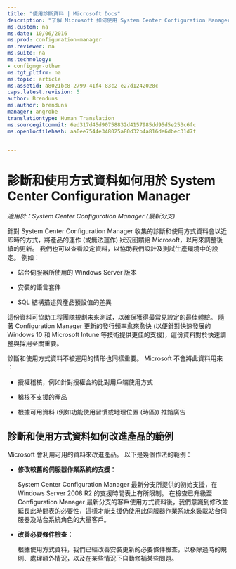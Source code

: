 ```yaml
---
title: "使用診斷資料 | Microsoft Docs"
description: "了解 Microsoft 如何使用 System Center Configuration Manager 收集的診斷及使用方式資料。"
ms.custom: na
ms.date: 10/06/2016
ms.prod: configuration-manager
ms.reviewer: na
ms.suite: na
ms.technology:
- configmgr-other
ms.tgt_pltfrm: na
ms.topic: article
ms.assetid: a8021bc8-2799-41f4-83c2-e27d1242028c
caps.latest.revision: 5
author: Brenduns
ms.author: brenduns
manager: angrobe
translationtype: Human Translation
ms.sourcegitcommit: 6ed317d45d90758832d4157985dd95d5e253c6fc
ms.openlocfilehash: aa0ee7544e348025a80d32b4a816de6dbec31d7f


---
```

# <a name="how-diagnostics-and-usage-data-is-used-for-system-center-configuration-manager"></a>診斷和使用方式資料如何用於 System Center Configuration Manager

*適用於：System Center Configuration Manager (最新分支)*

針對 System Center Configuration Manager 收集的診斷和使用方式資料會以近即時的方式，將產品的運作 (或無法運作) 狀況回饋給 Microsoft，以用來調整後續的更新。 我們也可以查看設定資料，以協助我們設計及測試生產環境中的設定。 例如：  

-   站台伺服器所使用的 Windows Server 版本  

-   安裝的語言套件  

-   SQL 結構描述與產品預設值的差異  

這份資料可協助工程團隊規劃未來測試，以確保獲得最常見設定的最佳體驗。 隨著 Configuration Manager 更新的發行頻率愈來愈快 (以便針對快速發展的 Windows 10 和 Microsoft Intune 等技術提供更佳的支援)，這份資料對於快速調整與採用至關重要。  

診斷和使用方式資料不被運用的情形也同樣重要。 Microsoft 不會將此資料用來︰  

-   授權稽核，例如針對授權合約比對用戶端使用方式  

-   稽核不支援的產品  

-   根據可用資料 (例如功能使用習慣或地理位置 (時區)) 推銷廣告  

##  <a name="a-namebkmkimprovea-examples-of-how-diagnostics-and-usage-data-is-improving-the-product"></a><a name="bkmk_improve"></a> 診斷和使用方式資料如何改進產品的範例  
Microsoft 會利用可用的資料來改進產品。 以下是幾個作法的範例：  

-   **修改較舊的伺服器作業系統的支援：**  

     System Center Configuration Manager 最新分支所提供的初始支援，在 Windows Server 2008 R2 的支援時間表上有所限制。 在檢查已升級至 Configuration Manager 最新分支的客戶使用方式資料後，我們意識到修改並延長此時間表的必要性，這樣才能支援仍使用此伺服器作業系統來裝載站台伺服器及站台系統角色的大量客戶。  

-   **改善必要條件檢查：**  

     根據使用方式資料，我們已經改善安裝更新的必要條件檢查，以移除過時的規則、處理額外情況，以及在某些情況下自動修補某些問題。  



<!--HONumber=Dec16_HO3-->


